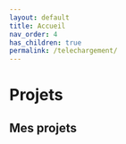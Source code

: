 ```yaml
---
layout: default
title: Accueil
nav_order: 4
has_children: true
permalink: /telechargement/
---
```


# Projets


## Mes projets

